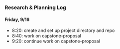 ### Research & Planning Log
#### Friday, 9/16
* 8:20: create and set up project directory and repo
* 8:40: work on capstone-proposal
* 9:20: continue work on capstone-proposal
